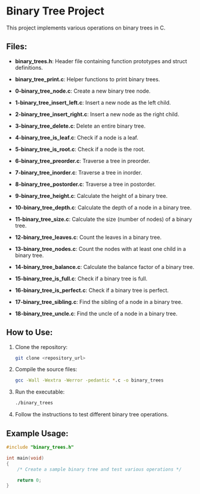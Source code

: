 
# Binary Tree Project

This project implements various operations on binary trees in C.

## Files:

- **binary_trees.h**: Header file containing function prototypes and struct definitions.
  
- **binary_tree_print.c**: Helper functions to print binary trees.

- **0-binary_tree_node.c**: Create a new binary tree node.

- **1-binary_tree_insert_left.c**: Insert a new node as the left child.

- **2-binary_tree_insert_right.c**: Insert a new node as the right child.

- **3-binary_tree_delete.c**: Delete an entire binary tree.

- **4-binary_tree_is_leaf.c**: Check if a node is a leaf.

- **5-binary_tree_is_root.c**: Check if a node is the root.

- **6-binary_tree_preorder.c**: Traverse a tree in preorder.

- **7-binary_tree_inorder.c**: Traverse a tree in inorder.

- **8-binary_tree_postorder.c**: Traverse a tree in postorder.

- **9-binary_tree_height.c**: Calculate the height of a binary tree.

- **10-binary_tree_depth.c**: Calculate the depth of a node in a binary tree.

- **11-binary_tree_size.c**: Calculate the size (number of nodes) of a binary tree.

- **12-binary_tree_leaves.c**: Count the leaves in a binary tree.

- **13-binary_tree_nodes.c**: Count the nodes with at least one child in a binary tree.

- **14-binary_tree_balance.c**: Calculate the balance factor of a binary tree.

- **15-binary_tree_is_full.c**: Check if a binary tree is full.

- **16-binary_tree_is_perfect.c**: Check if a binary tree is perfect.

- **17-binary_tree_sibling.c**: Find the sibling of a node in a binary tree.

- **18-binary_tree_uncle.c**: Find the uncle of a node in a binary tree.

## How to Use:

1. Clone the repository:

   ```bash
   git clone <repository_url>
   ```

2. Compile the source files:

   ```bash
   gcc -Wall -Wextra -Werror -pedantic *.c -o binary_trees
   ```

3. Run the executable:

   ```bash
   ./binary_trees
   ```

4. Follow the instructions to test different binary tree operations.

## Example Usage:

```c
#include "binary_trees.h"

int main(void)
{
    /* Create a sample binary tree and test various operations */

    return 0;
}
```
